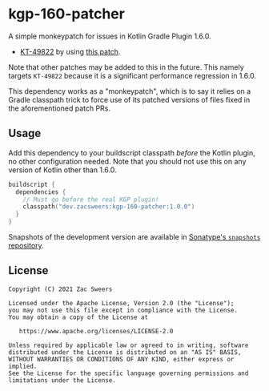 # kgp-160-patcher

A simple monkeypatch for issues in Kotlin Gradle Plugin 1.6.0.
- [KT-49822](https://youtrack.jetbrains.com/issue/KT-49822) by using [this patch](https://github.com/JetBrains/kotlin/pull/4661).

Note that other patches may be added to this in the future. This namely targets `KT-49822` because it is a significant
performance regression in 1.6.0.

This dependency works as a "monkeypatch", which is to say it relies on a Gradle classpath trick to force use of its 
patched versions of files fixed in the aforementioned patch PRs.

## Usage

Add this dependency to your buildscript classpath _before_ the Kotlin plugin, no other configuration needed. Note that
you should not use this on any version of Kotlin other than 1.6.0.

```kotlin
buildscript {
  dependencies {
    // Must go before the real KGP plugin!
    classpath("dev.zacsweers:kgp-160-patcher:1.0.0")
  }
}
```

Snapshots of the development version are available in [Sonatype's `snapshots` repository][snapshots].

License
-------

    Copyright (C) 2021 Zac Sweers

    Licensed under the Apache License, Version 2.0 (the "License");
    you may not use this file except in compliance with the License.
    You may obtain a copy of the License at

       https://www.apache.org/licenses/LICENSE-2.0

    Unless required by applicable law or agreed to in writing, software
    distributed under the License is distributed on an "AS IS" BASIS,
    WITHOUT WARRANTIES OR CONDITIONS OF ANY KIND, either express or implied.
    See the License for the specific language governing permissions and
    limitations under the License.

[snapshots]: https://oss.sonatype.org/content/repositories/snapshots/
